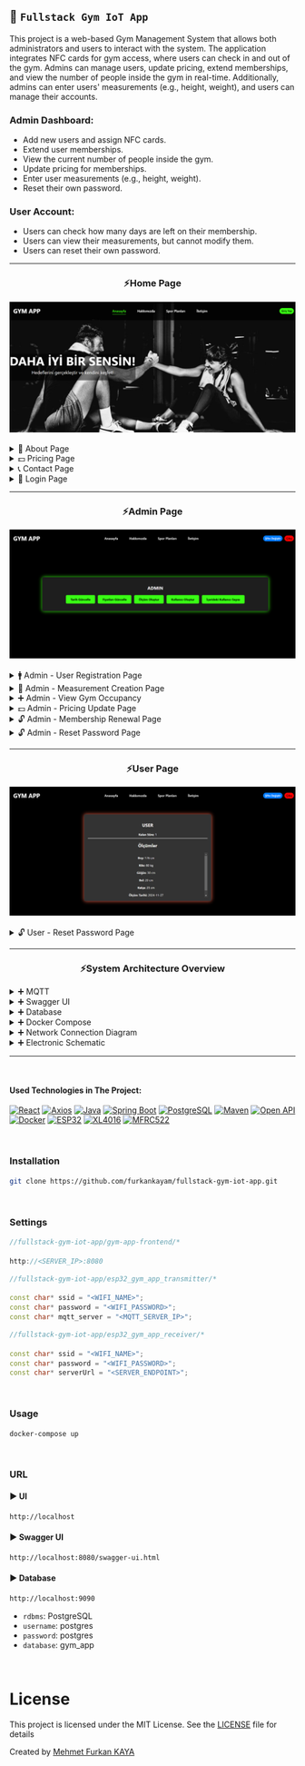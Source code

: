 ## 💪 `Fullstack Gym IoT App`

This project is a web-based Gym Management System that allows both administrators and users to interact with the system. The application integrates NFC cards for gym access, where users can check in and out of the gym. Admins can manage users, update pricing, extend memberships, and view the number of people inside the gym in real-time. Additionally, admins can enter users' measurements (e.g., height, weight), and users can manage their accounts.

### Admin Dashboard:

- Add new users and assign NFC cards.
- Extend user memberships.
- View the current number of people inside the gym.
- Update pricing for memberships.
- Enter user measurements (e.g., height, weight).
- Reset their own password.

### User Account:

- Users can check how many days are left on their membership.
- Users can view their measurements, but cannot modify them.
- Users can reset their own password.

<hr>

<div>
<div align="center">
<h3>⚡Home Page </h3>
<img src="./images/home.png" alt="home">
</div>

<br>

<details>
<summary>📕 About Page </summary>
<img src="./images/about.png" alt="create">
</details>

<details>
<summary>💵 Pricing Page </summary>
<img src="./images/prices.png" alt="create">
</details>

<details>
<summary>📞 Contact Page </summary>
<img src="./images/contact.png" alt="create">
</details>

<details>
<summary>🔑 Login Page </summary>
<img src="./images/login.png" alt="create">
</details>

</div>
<hr>

<div>
<div align="center">
<h3>⚡Admin Page </h3>
<img src="./images/admin/admin_home.png" alt="home">
</div>

<br>

<details>
<summary>🚹 Admin - User Registration Page </summary>
<img src="./images/admin/admin_sign_up_user.png" alt="create">
</details>

<details>
<summary>📏 Admin - Measurement Creation Page </summary>
<img src="./images/admin/admin_user_create_measurement.png" alt="create">
</details>

<details>
<summary>➕ Admin - View Gym Occupancy </summary>
<img src="./images/admin/admin_users_inside.png" alt="create">
</details>

<details>
<summary>💵 Admin - Pricing Update Page </summary>
<img src="./images/admin/admin_update_prices.png" alt="create">
</details>

<details>
<summary>🔓 Admin - Membership Renewal Page </summary>
<img src="./images/admin/admin_user_update_date.png" alt="create">
</details>

<details>
<summary>🔓 Admin - Reset Password Page </summary>
<img src="./images/admin/admin_restart_password.png" alt="create">
</details>
</div>

<hr>

<div>
<div align="center">
<h3>⚡User Page </h3>
<img src="./images/user/user_home.png" alt="home">
</div>

<br>

<details>
<summary>🔓 User - Reset Password Page </summary>
<img src="./images/user/user_restart_password.png" alt="create">
</details>

</div>
<hr>

<div>
<div align="center">
<h3>⚡System Architecture Overview </h3>
</div>

<details>
<summary>➕ MQTT </summary>
<img src="./images/mqtt.png" alt="create">
</details>

<details>
<summary>➕ Swagger UI </summary>
<img src="./images/openapi.png" alt="create">
</details>

<details>
<summary>➕ Database </summary>
<img src="./images/database.png" alt="create">
</details>

<details>
<summary>➕ Docker Compose </summary>
<img src="./images/docker.png" alt="create">
</details>

<details>
<summary>➕ Network Connection Diagram </summary>
<img src="./images/electronics/connect.png" alt="create">
</details>

<details>
<summary>➕ Electronic Schematic </summary>
<img src="./images/electronics/electronic.png" alt="create">
<img src="./images/electronics/electronic1.jpg" alt="create">
</details>

</div>
<hr>

<br>

#### Used Technologies in The Project:

[![React](https://img.shields.io/badge/React-18.3-000?style=for-the-badge&logo=react&logoColor=white&color=61DAFB)](https://react.dev/)
[![Axios](https://img.shields.io/badge/Axios-1.7-000?style=for-the-badge&logo=axios&logoColor=white&color=5A29E4)](https://axios-http.com/docs/intro)
[![Java](https://img.shields.io/badge/java-17.0-000?style=for-the-badge&logo=openjdk&logoColor=white&color=FF9A00)](https://www.java.com/en/)
[![Spring Boot](https://img.shields.io/badge/spring%20boot-3.2-000?style=for-the-badge&logo=springboot&logoColor=white&color=6DB33F)](https://spring.io/)
[![PostgreSQL](https://img.shields.io/badge/PostgreSQL-15.2-000?style=for-the-badge&logo=postgresql&logoColor=white&color=4479A1)](https://www.postgresql.org/)
[![Maven](https://img.shields.io/badge/Maven-3.9-000?style=for-the-badge&logo=apache-maven&logoColor=white&color=C71A36)](https://maven.apache.org/)
[![Open API](https://img.shields.io/badge/Open%20API-2.2-000?style=for-the-badge&logo=openapiinitiative&logoColor=white&color=6BA539)](https://springdoc.org/)
[![Docker](https://img.shields.io/badge/Docker-25.0-000?style=for-the-badge&logo=Docker&logoColor=white&color=2496ED)](https://docs.docker.com/)
[![ESP32](https://img.shields.io/badge/ESP32%20WROOM%2032-000?style=for-the-badge&logo=espressif&logoColor=white&color=E7352C)](./datasheet/esp32-wroom-32_datasheet_en.pdf)
[![XL4016](https://img.shields.io/badge/XL4016-000?style=for-the-badge&logoColor=white&color=000000)](./datasheet/XL4016-Datasheet.pdf)
[![MFRC522](https://img.shields.io/badge/MFRC522-000?style=for-the-badge&logoColor=white&color=00529B)](./datasheet/MFRC522.pdf)

<br>

### Installation

```bash
git clone https://github.com/furkankayam/fullstack-gym-iot-app.git
```

<br>

### Settings

```js
//fullstack-gym-iot-app/gym-app-frontend/*

http://<SERVER_IP>:8080
```

```ino
//fullstack-gym-iot-app/esp32_gym_app_transmitter/*

const char* ssid = "<WIFI_NAME>";
const char* password = "<WIFI_PASSWORD>";
const char* mqtt_server = "<MQTT_SERVER_IP>";
```

```ino
//fullstack-gym-iot-app/esp32_gym_app_receiver/*

const char* ssid = "<WIFI_NAME>";
const char* password = "<WIFI_PASSWORD>";
const char* serverUrl = "<SERVER_ENDPOINT>";
```

<br>

### Usage

```bash
docker-compose up
```

<br>

### URL

#### ▶️ UI

```bash
http://localhost
```

#### ▶️ Swagger UI

```bash
http://localhost:8080/swagger-ui.html
```

#### ▶️ Database

```bash
http://localhost:9090
```

- `rdbms`: PostgreSQL
- `username`: postgres
- `password`: postgres
- `database`: gym_app

<br>

# License

This project is licensed under the MIT License. See the [LICENSE](LICENSE) file for details

Created by [Mehmet Furkan KAYA](https://www.linkedin.com/in/mehmet-furkan-kaya/)
